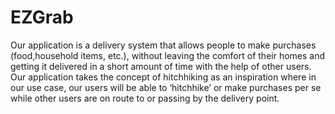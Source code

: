 # EZGrab
Our application is a delivery system that allows people to make purchases (food,household items, etc.), without leaving the comfort of their homes and getting it delivered in a short amount of time with the help of other users. Our application takes the concept of hitchhiking as an inspiration where in our use case, our users will be able to ‘hitchhike’ or make purchases per se while other users are on route to or passing by the delivery point.
